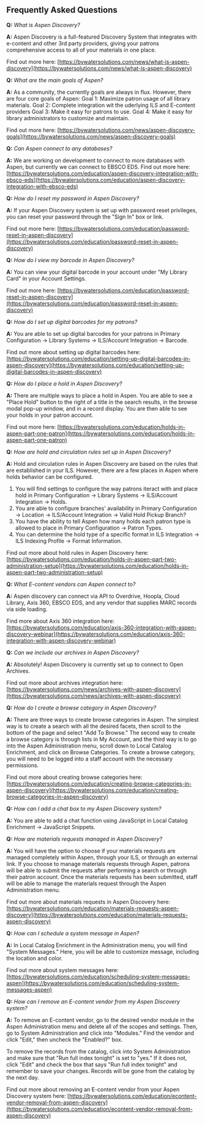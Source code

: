 ## Frequently Asked Questions

**Q:** *What is Aspen Discovery?*

**A:** Aspen Discovery is a full-featured Discovery System that integrates with e-content and other 3rd party providers, giving your patrons comprehensive access to all of your materials in one place.

Find out more here: [https://bywatersolutions.com/news/what-is-aspen-discovery](https://bywatersolutions.com/news/what-is-aspen-discovery)


**Q:** *What are the main goals of Aspen?*

**A:** As a community, the currently goals are always in flux. However, there are four core goals of Aspen:
Goal 1: Maximize patron usage of all library materials.
Goal 2: Complete integration wit the uderlying ILS and E-content providers
Goal 3: Make it easy for patrons to use.
Goal 4: Make it easy for library administrators to customize and maintain.

Find out more here: [https://bywatersolutions.com/news/aspen-discovery-goals](https://bywatersolutions.com/news/aspen-discovery-goals)


**Q:** *Can Aspen connect to any databases?*

**A:** We are working on development to connect to more databases with Aspen, but currently we can connect to EBSCO EDS.
Find out more here: [https://bywatersolutions.com/education/aspen-discovery-integration-with-ebsco-eds](https://bywatersolutions.com/education/aspen-discovery-integration-with-ebsco-eds)


**Q:** *How do I reset my password in Aspen Discovery?*

**A:** If your Aspen Discovery system is set up with password reset privileges, you can reset your password through the "Sign In" box or link.

Find out more here: [https://bywatersolutions.com/education/password-reset-in-aspen-discovery](https://bywatersolutions.com/education/password-reset-in-aspen-discovery)


**Q:** *How do I view my barcode in Aspen Discovery?*

**A:** You can view your digital barcode in your account under "My Library Card" in your Account Settings.

Find out more here: [https://bywatersolutions.com/education/password-reset-in-aspen-discovery](https://bywatersolutions.com/education/password-reset-in-aspen-discovery)

**Q:** *How do I set up digital barcodes for my patrons?*

**A:** You are able to set up digital barcodes for your patrons in Primary Configuration -> Library Systems -> ILS/Account Integration -> Barcode.

Find out more about setting up digital barcodes here: [https://bywatersolutions.com/education/setting-up-digital-barcodes-in-aspen-discovery](https://bywatersolutions.com/education/setting-up-digital-barcodes-in-aspen-discovery)


**Q:** *How do I place a hold in Aspen Discovery?*

**A:** There are multiple ways to place a hold in Aspen. You are able to see a "Place Hold" button to the right of a title in the search results, in the browse modal pop-up window, and in a record display. You are then able to see your holds in your patron account.

Find out more here: [https://bywatersolutions.com/education/holds-in-aspen-part-one-patron](https://bywatersolutions.com/education/holds-in-aspen-part-one-patron)


**Q:** *How are hold and circulation rules set up in Aspen Discovery?*

**A:** Hold and circulation rules in Aspen Discovery are based on the rules that are established in your ILS. However, there are a few places in Aspen where holds behavior can be configured.

1. You will find settings to configure the way patrons iteract with and place hold in Primary Configuration -> Library Systems -> ILS/Account Integration -> Holds.
2. You are able to configure branches' availability in Primary Configuration -> Location -> ILS/Account Integration -> Valid Hold Pickup Branch?
3. You have the ability to tell Aspen how many holds each patron type is allowed to place in Primary Configuration -> Patron Types.
4. You can determine the hold type of a specific format in ILS Integration -> ILS Indexing Profile -> Format Information.

Find out more about hold rules in Aspen Discovery here: [https://bywatersolutions.com/education/holds-in-aspen-part-two-administration-setup](https://bywatersolutions.com/education/holds-in-aspen-part-two-administration-setup)


**Q:** *What E-content vendors can Aspen connect to?*

**A:** Aspen discovery can connect via API to Overdrive, Hoopla, Cloud Library, Axis 360, EBSCO EDS, and any vendor that supplies MARC records via side loading.

Find more about Axis 360 integration here: [https://bywatersolutions.com/education/axis-360-integration-with-aspen-discovery-webinar](https://bywatersolutions.com/education/axis-360-integration-with-aspen-discovery-webinar)


**Q:** *Can we include our archives in Aspen Discovery?*

**A:** Absolutely! Aspen Discovery is currently set up to connect to Open Archives.

Find out more about archives integration here: [https://bywatersolutions.com/news/archives-with-aspen-discovery](https://bywatersolutions.com/news/archives-with-aspen-discovery)


**Q:** *How do I create a browse category in Aspen Discovery?*

**A:** There are three ways to create browse categories in Aspen. The simplest way is to create a search with all the desired facets, then scroll to the bottom of the page and select "Add To Browse." The second way to create a browse category is through lists in My Account, and the third way is to go into the Aspen Administration menu, scroll down to Local Catalog Enrichment, and click on Browse Categories. To create a browse category, you will need to be logged into a staff account with the necessary permissions.

Find out more about creating browse categories here: [https://bywatersolutions.com/education/creating-browse-categories-in-aspen-discovery](https://bywatersolutions.com/education/creating-browse-categories-in-aspen-discovery)


**Q:** *How can I add a chat box to my Aspen Discovery system?*

**A:** You are able to add a chat function using JavaScript in Local Catalog Enrichment -> JavaScript Snippets.


**Q:** *How are materials requests managed in Aspen Discovery?*

**A:** You will have the option to choose if your materials requests are managed completely within Aspen, through your ILS, or through an external link. If you choose to manage materials requests through Aspen, patrons will be able to submit the requests after performing a search or through their patron account. Once the materials requests has been submitted, staff will be able to manage the materials request through the Aspen Administration menu.

Find out more about materials requests in Aspen Discovery here: [https://bywatersolutions.com/education/materials-requests-aspen-discovery](https://bywatersolutions.com/education/materials-requests-aspen-discovery)


**Q:** *How can I schedule a system message in Aspen?*

**A:** In Local Catalog Enrichment in the Administration menu, you will find "System Messages." Here, you will be able to customize message, including the location and color.

Find out more about system messages here: [https://bywatersolutions.com/education/scheduling-system-messages-aspen](https://bywatersolutions.com/education/scheduling-system-messages-aspen)


**Q:** *How can I remove an E-content vendor from my Aspen Discovery system?*

**A:** To remove an E-content vendor, go to the desired vendor module in the Aspen Administration menu and delete all of the scopes and settings. Then, go to System Administration and click into "Modules." Find the vendor and click "Edit," then uncheck the "Enabled?" box.

To remove the records from the catalog, click into System Administration and make sure that "Run full index tonight" is set to "yes." If it does not, click "Edit" and check the box that says "Run full index tonight" and remember to save your changes. Records will be gone from the catalog by the next day.

Find out more about removing an E-content vendor from your Aspen Discovery system here: [https://bywatersolutions.com/education/econtent-vendor-removal-from-aspen-discovery](https://bywatersolutions.com/education/econtent-vendor-removal-from-aspen-discovery)
